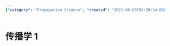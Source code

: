 ```yaml
---
{"category": "Propagation Science", "created": "2022-06-03T08:20:34.000Z", "date": "2022-06-03 08:20:34", "description": "This article, titled '传播学 1' in Chinese, is believed to be the first installment of a series on propagation science or theory. It delves into the fundamental principles and concepts governing this field, providing readers with an in-depth understanding of its core foundations.", "modified": "2022-08-18T14:09:53.809Z", "tags": ["courses", "MOOC", "propagation study"], "title": "传播学"}
---
```

# 传播学 1